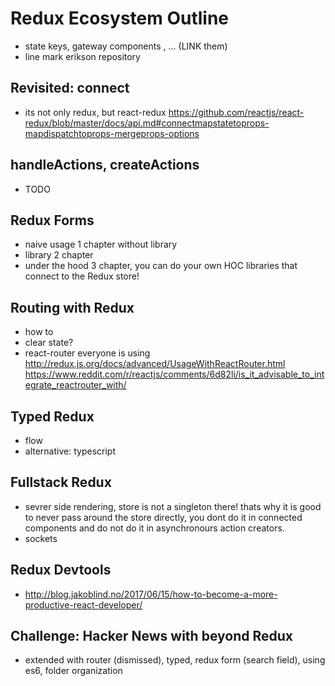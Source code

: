 # Redux Ecosystem Outline

- state keys, gateway components ,  ... (LINK them)
- line mark erikson repository

## Revisited: connect

- its not only redux, but react-redux
https://github.com/reactjs/react-redux/blob/master/docs/api.md#connectmapstatetoprops-mapdispatchtoprops-mergeprops-options

## handleActions, createActions

- TODO

## Redux Forms

- naive usage 1 chapter without library
- library 2 chapter
- under the hood 3 chapter, you can do your own HOC libraries that connect to the Redux store!

## Routing with Redux

- how to
- clear state?
- react-router everyone is using
http://redux.js.org/docs/advanced/UsageWithReactRouter.html
https://www.reddit.com/r/reactjs/comments/6d82li/is_it_advisable_to_integrate_reactrouter_with/

## Typed Redux

- flow
- alternative: typescript

## Fullstack Redux

- sevrer side rendering, store is not a singleton there! thats why it is good to never pass around the store directly, you dont do it in connected components and do not do it in asynchronours action creators.
- sockets

## Redux Devtools

- http://blog.jakoblind.no/2017/06/15/how-to-become-a-more-productive-react-developer/

## Challenge: Hacker News with beyond Redux

 - extended with router (dismissed), typed, redux form (search field), using es6, folder organization
